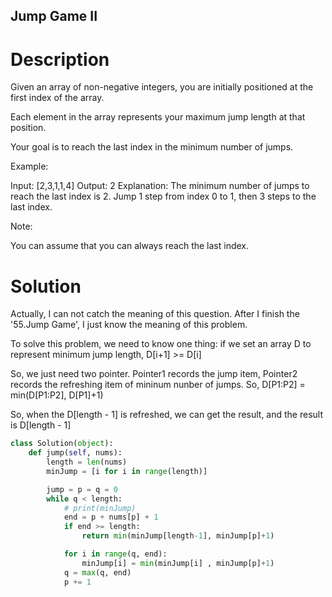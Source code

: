 Jump Game II
---

# Description

Given an array of non-negative integers, you are initially positioned at the first index of the array.

Each element in the array represents your maximum jump length at that position.

Your goal is to reach the last index in the minimum number of jumps.

Example:

Input: [2,3,1,1,4]
Output: 2
Explanation: The minimum number of jumps to reach the last index is 2.
    Jump 1 step from index 0 to 1, then 3 steps to the last index.

Note:

You can assume that you can always reach the last index.

# Solution

Actually, I can not catch the meaning of this question. After I finish the '55.Jump Game', I just know the meaning of this problem.

To solve this problem, we need to know one thing: if we set an array D to represent minimum jump length, D[i+1] >= D[i]

So, we just need two pointer. Pointer1 records the jump item, Pointer2 records the refreshing item of mininum nunber of jumps. So, D[P1:P2] = min(D[P1:P2], D[P1]+1)

So, when the D[length - 1] is refreshed, we can get the result, and the result is D[length - 1]

``` python
class Solution(object):
    def jump(self, nums):
        length = len(nums)
        minJump = [i for i in range(length)]

        jump = p = q = 0
        while q < length:
            # print(minJump)
            end = p + nums[p] + 1
            if end >= length:
                return min(minJump[length-1], minJump[p]+1)

            for i in range(q, end):
                minJump[i] = min(minJump[i] , minJump[p]+1)
            q = max(q, end)
            p += 1
```
